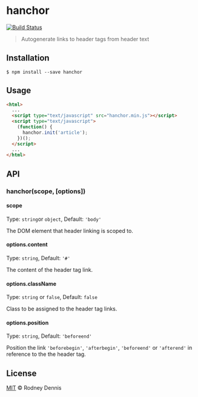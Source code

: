 # hanchor

[![Build Status](https://travis-ci.org/rod/hanchor.svg?branch=master)](https://travis-ci.org/rod/hanchor)

> Autogenerate links to header tags from header text


## Installation

```
$ npm install --save hanchor
```

## Usage

```html
<html>
  ...
  <script type="text/javascript" src="hanchor.min.js"></script>
  <script type="text/javascript">
    (function() {
      hanchor.init('article');
    })();
  </script>
  ...
</html>
```


## API

### hanchor(scope, [options])

#### scope

Type: `string`or `object`, Default: `'body'`

The DOM element that header linking is scoped to.

#### options.content

Type: `string`, Default: `'#'`

The content of the header tag link.

#### options.className

Type: `string` or `false`, Default: `false`

Class to be assigned to the header tag links.

#### options.position

Type: `string`, Default: `'beforeend'`

Position the link `'beforebegin'`, `'afterbegin'`, `'beforeend'` or `'afterend'` in reference to the the header tag.


## License

[MIT](/license) © Rodney Dennis
